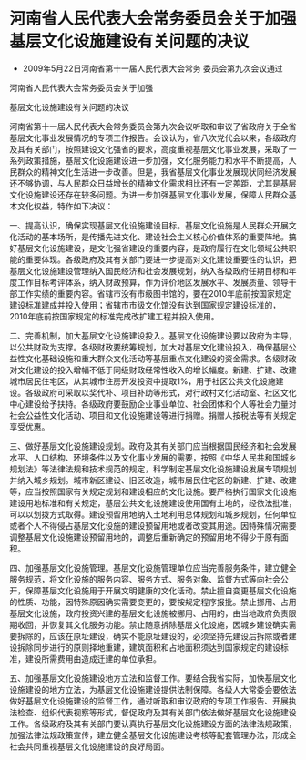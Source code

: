 # 河南省人民代表大会常务委员会关于加强基层文化设施建设有关问题的决议

- 2009年5月22日河南省第十一届人民代表大会常务
  委员会第九次会议通过

<!-- INFO END -->

河南省人民代表大会常务委员会关于加强

基层文化设施建设有关问题的决议

河南省第十一届人民代表大会常务委员会第九次会议听取和审议了省政府关于全省基层文化事业发展情况的专项工作报告。会议认为，省八次党代会以来，各级政府及其有关部门，按照建设文化强省的要求，高度重视基层文化事业发展，采取了一系列政策措施，基层文化设施建设进一步加强，文化服务能力和水平不断提高，人民群众的精神文化生活进一步改善。但是，我省基层文化事业发展现状同经济发展还不够协调，与人民群众日益增长的精神文化需求相比还有一定差距，尤其是基层文化设施建设还存在较多问题。为进一步加强基层文化事业发展，保障人民群众基本文化权益，特作如下决议：

一、提高认识，确保实现基层文化设施建设目标。基层文化设施是人民群众开展文化活动的基本场所，是传播先进文化、建设社会主义核心价值体系的重要阵地。搞好基层文化设施建设，是文化强省建设的重要内容，是政府履行在文化领域公共职能的重要体现。各级政府及其有关部门要进一步提高对文化建设重要性的认识，把基层文化设施建设管理纳入国民经济和社会发展规划，纳入各级政府任期目标和年度工作目标考评体系，纳入财政预算，作为评价地区发展水平、发展质量、领导干部工作实绩的重要内容。省辖市没有市级图书馆的，要在2010年底前按国家规定建设标准建成并投入使用；省辖市市级文化馆没有达到国家规定建设标准的，2010年底前按国家规定的标准完成改扩建工程并投入使用。

二、完善机制，加大基层文化设施建设投入。基层文化设施建设要以政府为主导，以公共财政为支撑。各级财政要统筹规划，加大对基层文化建设投入，确保基层公益性文化基础设施和重大群众文化活动等基层重点文化建设的资金需求。各级财政对文化建设的投入增幅不低于同级财政经常性收入的增长幅度。新建、扩建、改建城市居民住宅区，从其城市住房开发投资中提取1%，用于社区公共文化设施建设。各级政府可采取以奖代补、项目补助等形式，对行政村文化活动室、社区文化中心建设给予扶持。各级政府要鼓励企业事业单位、社会团体和个人等社会力量对社会公益性文化活动、项目和文化设施建设等进行捐赠。捐赠人按税法等有关规定享受优惠。

三、做好基层文化设施建设规划。政府及其有关部门应当根据国民经济和社会发展水平、人口结构、环境条件以及文化事业发展的需要，按照《中华人民共和国城乡规划法》等法律法规和技术规范的规定，科学制定基层文化设施建设发展专项规划并纳入城乡规划。城市新区建设、旧区改造，城市居民住宅区的新建、扩建、改建等，应当按照国家有关规定规划和建设相应的文化设施。要严格执行国家文化设施建设用地标准和有关规定，基层公共文化设施建设使用国有土地的，经依法批准，可以以划拨方式取得。建设预留用地纳入土地利用总体规划和城乡规划，任何单位或者个人不得侵占基层文化设施的建设预留用地或者改变其用途。因特殊情况需要调整基层文化设施建设预留用地的，调整后重新确定的预留用地不得少于原有面积。

四、加强基层文化设施管理。基层文化设施管理单位应当完善服务条件，建立健全服务规范，将文化设施的服务内容、服务方式、服务对象、监督方式等向社会公开，保障基层文化设施用于开展文明健康的文化活动。禁止擅自变更基层文化设施的性质、功能，因特殊原因确实需要变更的，要按规定程序报批。禁止挪用、占用基层文化设施，政府投资兴建的基层文化设施被挪用、占用的，由当地政府负责限期收回，并恢复其文化服务功能。禁止随意拆除基层文化设施，因城乡建设确实需要拆除的，应该在原址建设，确实不能原址建设的，必须坚持先建设后拆除或者建设拆除同步进行的原则择地重建，建筑面积和占地面积须达到国家规定的建设标准，建设所需费用由造成迁建的单位承担。

五、加强基层文化设施建设地方立法和监督工作。要结合我省实际，加快基层文化设施建设的地方立法，为基层文化设施建设提供法制保障。各级人大常委会要依法做好基层文化设施建设的监督工作，通过听取和审议政府的专项工作报告、开展执法检查、组织代表视察等形式，督促政府及其有关部门依法做好基层文化设施建设工作。各级政府及其有关部门要认真执行基层文化设施建设方面的法律法规政策，加强法律法规政策宣传，建立健全基层文化设施建设考核等配套管理办法，形成全社会共同重视基层文化设施建设的良好局面。
